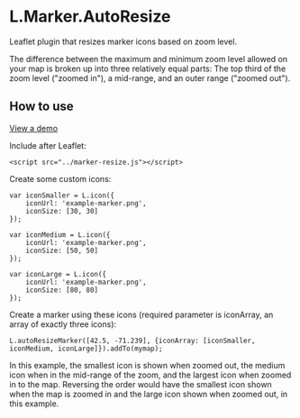 # L.Marker.AutoResize

Leaflet plugin that resizes marker icons based on zoom level.

The difference between the maximum and minimum zoom level allowed on your map is broken up into three relatively equal parts: The top third of the zoom level ("zoomed in"), a mid-range, and an outer range ("zoomed out").

## How to use

[View a demo](http://john-kilgo.github.io/L.Marker.AutoResize)


Include after Leaflet:
```
<script src="../marker-resize.js"></script>
```

Create some custom icons:
```
var iconSmaller = L.icon({
	iconUrl: 'example-marker.png',
	iconSize: [30, 30]
});

var iconMedium = L.icon({
	iconUrl: 'example-marker.png',
	iconSize: [50, 50]
});

var iconLarge = L.icon({
	iconUrl: 'example-marker.png',
	iconSize: [80, 80]
});

```

Create a marker using these icons (required parameter is iconArray, an array of exactly three icons):
```
L.autoResizeMarker([42.5, -71.239], {iconArray: [iconSmaller, iconMedium, iconLarge]}).addTo(mymap);
```
In this example, the smallest icon is shown when zoomed out, the medium icon when in the mid-range of the zoom, and the largest icon when zoomed in to the map. Reversing the order would have the smallest icon shown when the map is zoomed in and the large icon shown when zoomed out, in this example.


